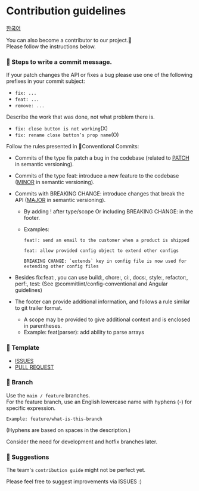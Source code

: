 # Contribution guidelines

[한국어](ko/CONTRBUTING_ko.md)

You can also become a contributor to our project.🙂</br>
Please follow the instructions below.

### 🍏 Steps to write a commit message.

If your patch changes the API or fixes a bug please use one of the following prefixes in your commit subject:

- `fix: ...`
- `feat: ...`
- `remove: ...`

Describe the work that was done, not what problem there is.

- `fix: close button is not working`(X)
- `fix: rename close button’s prop name`(O)

Follow the rules presented in 🔗Conventional Commits:

- Commits of the type fix patch a bug in the codebase (related to [PATCH](http://semver.org/#summary) in semantic versioning).
- Commits of the type feat: introduce a new feature to the codebase ([MINOR](http://semver.org/#summary) in semantic versioning).
- Commits with BREAKING CHANGE: introduce changes that break the API ([MAJOR](http://semver.org/#summary) in semantic versioning).

  - By adding ! after type/scope Or including BREAKING CHANGE: in the footer.
  - Examples:

    ```
    feat!: send an email to the customer when a product is shipped
    ```

    ```
    feat: allow provided config object to extend other configs

    BREAKING CHANGE: `extends` key in config file is now used for extending other config files
    ```

- Besides fix:feat:, you can use build:, chore:, ci:, docs:, style:, refactor:, perf:, test: (See @commitlint/config-conventional and Angular guidelines)
- The footer can provide additional information, and follows a rule similar to git trailer format.
  - A scope may be provided to give additional context and is enclosed in parentheses.
  - Example: feat(parser): add ability to parse arrays

### 🍉 Template

- [ISSUES](.github/ISSUE_TEMPLATE/bug_report.md)
- [PULL REQUEST](.github/PULL_REQUEST_TEMPLATE.md)

### 🍅 Branch

Use the `main / feature` branches.</br>
For the feature branch, use an English lowercase name with hyphens (-) for specific expression.

```
Example: feature/what-is-this-branch
```

(Hyphens are based on spaces in the description.)

Consider the need for development and hotfix branches later.

### 🍇 Suggestions

The team's `contribution guide` might not be perfect yet.

Please feel free to suggest improvements via ISSUES :)
